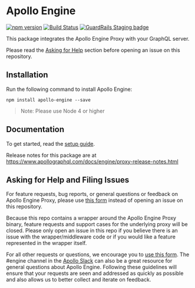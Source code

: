 # Apollo Engine

[![npm version](https://badge.fury.io/js/apollo-engine.svg)](https://badge.fury.io/js/apollo-engine)
[![Build Status](https://circleci.com/gh/apollographql/apollo-engine-js.svg?style=svg)](https://circleci.com/gh/apollographql/apollo-engine-js) [![GuardRails Staging badge](https://badges.staging.guardrails.io/fictional-tribble/apollographql--apollo-engine-js.svg)](https://www.staging.guardrails.io)

This package integrates the Apollo Engine Proxy with your GraphQL server.

Please read the [Asking for Help](#asking-for-help-and-filing-issues) section before opening an issue on this repository.

## Installation

Run the following command to install Apollo Engine:

`npm install apollo-engine --save`

> Note: Please use Node 4 or higher

## Documentation

To get started, read the [setup guide](https://apollographql.com/docs/engine/setup-node.html).

Release notes for this package are at https://www.apollographql.com/docs/engine/proxy-release-notes.html

## Asking for Help and Filing Issues

For feature requests, bug reports, or general questions or feedback on Apollo Engine Proxy, please use [this form](https://engine.apollographql.com/login?overlay=SupportRequestNoAccount) instead of opening an issue on this repository.

Because this repo contains a wrapper around the Apollo Engine Proxy binary, feature requests and support cases for the underlying proxy will be closed. Please only open an issue in this repo if you believe there is an issue with the wrapper/middleware code or if you would like a feature represented in the wrapper itself.

For all other requests or questions, we encourage you to [use this form](https://engine.apollographql.com/login?overlay=SupportRequestNoAccount). The #engine channel in the [Apollo Slack](apollographql.com/#slack) can also be a great resource for general questions about Apollo Engine. Following these guidelines will ensure that your requests are seen and addressed as quickly as possible and also allows us to better collect and iterate on feedback.

